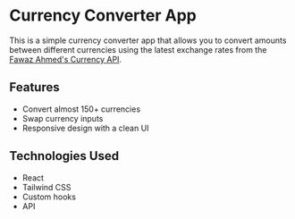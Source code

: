 # Currency Converter App

This is a simple currency converter app that allows you to convert amounts between different currencies using the latest exchange rates from the [Fawaz Ahmed's Currency API](https://github.com/fawazahmed0/currency-api).

## Features

- Convert almost 150+ currencies
- Swap currency inputs
- Responsive design with a clean UI

## Technologies Used

- React
- Tailwind CSS
- Custom hooks
- API

